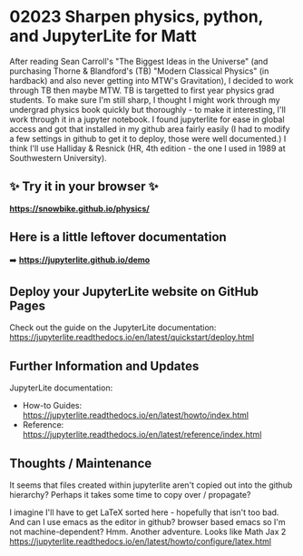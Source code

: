 # 02023 Sharpen physics, python, and JupyterLite for Matt

After reading Sean Carroll's "The Biggest Ideas in the Universe" (and purchasing Thorne & Blandford's (TB) "Modern Classical Physics" (in hardback) and also never getting into MTW's Gravitation), I decided to work through TB then maybe MTW. TB is targetted to first year physics grad students. To make sure I'm still sharp, I thought I might work through my undergrad physics book quickly but thoroughly - to make it interesting, I'll work through it in a jupyter notebook. I found jupyterlite for ease in global access and got that installed in my github area fairly easily (I had to modify a few settings in github to get it to deploy, those were well documented.) I think I'll use Halliday & Resnick (HR, 4th edition - the one I used in 1989 at Southwestern University).

## ✨ Try it in your browser ✨

**https://snowbike.github.io/physics/**

## Here is a little leftover documentation

➡️ **https://jupyterlite.github.io/demo**

## Deploy your JupyterLite website on GitHub Pages

Check out the guide on the JupyterLite documentation: https://jupyterlite.readthedocs.io/en/latest/quickstart/deploy.html

## Further Information and Updates

JupyterLite documentation:

- How-to Guides: https://jupyterlite.readthedocs.io/en/latest/howto/index.html
- Reference: https://jupyterlite.readthedocs.io/en/latest/reference/index.html

## Thoughts / Maintenance

It seems that files created within jupyterlite aren't copied out into the github hierarchy? Perhaps it takes some time to copy over / propagate?

I imagine I'll have to get LaTeX sorted here - hopefully that isn't too bad. And can I use emacs as the editor in github? browser based emacs so I'm not machine-dependent? Hmm. Another adventure. Looks like Math Jax 2 https://jupyterlite.readthedocs.io/en/latest/howto/configure/latex.html
